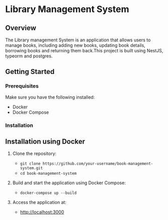 # Library Management System

## Overview

The Library management System is an application that allows users to manage books, including adding new books, updating book details, borrowing books and returning them back.This project is built using NestJS, typeorm and postgres.

## Getting Started

### Prerequisites

Make sure you have the following installed:

- Docker
- Docker Compose
### Installation

## Installation using Docker

1. Clone the repository:
   - `git clone https://github.com/your-username/book-management-system.git`
   - `cd book-management-system`

2. Build and start the application using Docker Compose:
   - `docker-compose up --build`

3. Access the application at:
   - [http://localhost:3000](http://localhost:3000)
